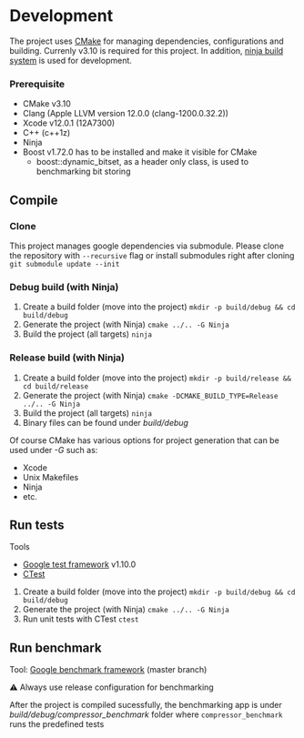 # Development

The project uses [CMake](https://cmake.org) for managing dependencies, configurations and building. Currenly v3.10 is required for this project. In addition, [ninja build system](https://ninja-build.org) is used for development.

### Prerequisite

* CMake v3.10
* Clang (Apple LLVM version 12.0.0 (clang-1200.0.32.2))
* Xcode v12.0.1 (12A7300)
* C++ (c++1z)
* Ninja
* Boost v1.72.0 has to be installed and make it visible for CMake
    * boost::dynamic_bitset, as a header only class, is used to benchmarking bit storing

## Compile

### Clone

This project manages google dependencies via submodule. Please clone the repository with `--recursive` flag or install submodules right after cloning `git submodule update --init`

### Debug build (with Ninja)

1. Create a build folder (move into the project)
    `mkdir -p build/debug && cd build/debug`
2. Generate the project (with Ninja)
   `cmake ../.. -G Ninja`
3.  Build the project (all targets)
    `ninja`

### Release build (with Ninja)

1. Create a build folder (move into the project)
    `mkdir -p build/release && cd build/release`
2. Generate the project (with Ninja)
   `cmake -DCMAKE_BUILD_TYPE=Release ../.. -G Ninja`
3.  Build the project (all targets)
    `ninja`
4. Binary files can be found under _build/debug_

Of course CMake has various options for project generation that can be used under _-G_ such as:

* Xcode
* Unix Makefiles
* Ninja
* etc.

## Run tests

Tools

* [Google test framework](https://github.com/google/googletest) v1.10.0
* [CTest](https://cmake.org/cmake/help/latest/module/CTest.html)

1. Create a build folder (move into the project)
    `mkdir -p build/debug && cd build/debug`
2. Generate the project (with Ninja)
   `cmake ../.. -G Ninja`
3. Run unit tests with CTest
	`ctest`

## Run benchmark

Tool: [Google benchmark framework](https://github.com/google/benchmark) (master branch)

:warning: Always use release configuration for benchmarking

After the project is compiled sucessfully, the benchmarking app is under _build/debug/compressor_benchmark_ folder where `compressor_benchmark` runs the predefined tests
